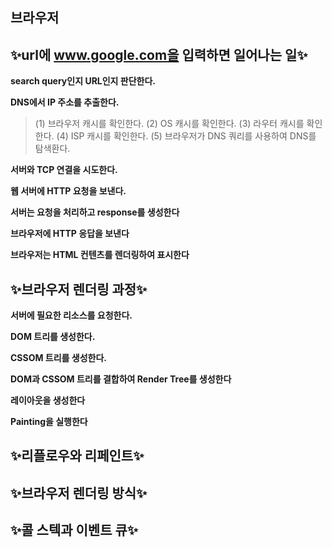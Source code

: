 ## 브라우저

## ✨url에 www.google.com을 입력하면 일어나는 일✨

**search query인지 URL인지 판단한다.**

**DNS에서 IP 주소를 추출한다.**
> (1) 브라우저 캐시를 확인한다.
> (2) OS 캐시를 확인한다.
> (3) 라우터 캐시를 확인한다.
> (4) ISP 캐시를 확인한다.
> (5) 브라우저가 DNS 쿼리를 사용하여 DNS를 탐색환다.

**서버와 TCP 연결을 시도한다.**

**웹 서버에 HTTP 요청을 보낸다.**

**서버는 요청을 처리하고 response를 생성한다**

**브라우저에 HTTP 응답을 보낸다**

**브라우저는 HTML 컨텐츠를 렌더링하여 표시한다**

## ✨브라우저 렌더링 과정✨

**서버에 필요한 리소스를 요청한다.**

**DOM 트리를 생성한다.**

**CSSOM 트리를 생성한다.**

**DOM과 CSSOM 트리를 결합하여 Render Tree를 생성한다**

**레이아웃을 생성한다**

**Painting을 실행한다**

## ✨리플로우와 리페인트✨

## ✨브라우저 렌더링 방식✨

## ✨콜 스텍과 이벤트 큐✨
